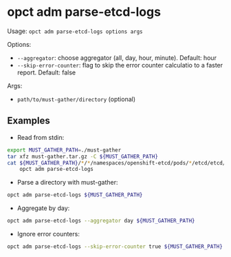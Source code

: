 # opct adm parse-etcd-logs

Usage: `opct adm parse-etcd-logs options args`

Options:

- `--aggregator`: choose aggregator (all, day, hour, minute). Default: hour
- `--skip-error-counter`: flag to skip the error counter calculatio to a faster report. Default: false

Args:

- `path/to/must-gather/directory` (optional)

## Examples

- Read from stdin:

```bash
export MUST_GATHER_PATH=./must-gather
tar xfz must-gather.tar.gz -C ${MUST_GATHER_PATH}
cat ${MUST_GATHER_PATH}/*/*/namespaces/openshift-etcd/pods/*/etcd/etcd/logs/*.log |\
    opct adm parse-etcd-logs
```

- Parse a directory with must-gather:

```bash
opct adm parse-etcd-logs ${MUST_GATHER_PATH}
```

- Aggregate by day:

```bash
opct adm parse-etcd-logs --aggregator day ${MUST_GATHER_PATH}
```

- Ignore error counters:

```bash
opct adm parse-etcd-logs --skip-error-counter true ${MUST_GATHER_PATH} 
```